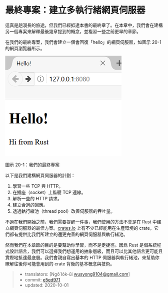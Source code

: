 # 最終專案：建立多執行緒網頁伺服器

這真是趟漫長的旅途，但我們已經抵達本書的最終章了。在本章中，我們會在建構另一個專案來解釋最後幾章提到的概念，並複習一些之前更早的章節。

在我們的最終專案，我們會建立一個會回復「hello」的網頁伺服器，如圖示 20-1 的網頁瀏覽器所示。

![hello from rust](img/trpl20-01.png)

<span class="caption">圖示 20-1：我們的最終專案</span>

以下是我們建構網頁伺服器的計劃：

1. 學習一些 TCP 與 HTTP。
2. 在插座（socket）上監聽 TCP 連線。
3. 解析一些的 HTTP 請求。
4. 建立合適的回應。
5. 透過執行緒池（thread pool）改善伺服器的吞吐量。

不過在我們開始之前，我們需要提醒一件事，我們使用的方法不會是在 Rust 中建立網頁伺服器的最佳方案。[crates.io](https://crates.io/) 上有不少已經能用在生產環境的 crate，它們都有提供比我們所建立的還更完善的網頁伺服器與執行緒池。

然而我們在本章節的目的是要幫助你學習，而不是走捷徑。因爲 Rust 是個系統程式設計語言，我們可以選擇我們想運用的抽象層級，而且可以比其他語言更可能且實際地抵達最底層。我們會親自寫出基本的 HTTP 伺服器與執行緒池，來幫助你瞭解往後你可能會用到的 crate 背後的基本概念與技術。

> - translators: [Ngô͘ Io̍k-ūi <wusyong9104@gmail.com>]
> - commit: [e5ed971](https://github.com/rust-lang/book/blob/e5ed97128302d5fa45dbac0e64426bc7649a558c/src/ch20-00-final-project-a-web-server.md)
> - updated: 2020-10-01
